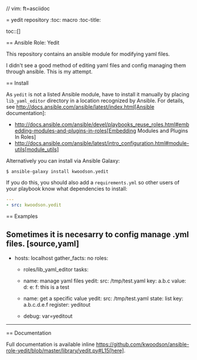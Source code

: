 // vim: ft=asciidoc

= yedit repository
:toc: macro
:toc-title:

toc::[]

== Ansible Role: Yedit

This repository contains an ansible module for modifying yaml files.

I didn't see a good method of editing yaml files and config managing them through ansible.  This is my attempt.

== Install

As `yedit` is not a listed Ansible module, have to install it manually by placing `lib_yaml_editor` directory in a location recognized by Ansible. For details, see http://docs.ansible.com/ansible/latest/index.html[Ansible documentation]:

* http://docs.ansible.com/ansible/devel/playbooks_reuse_roles.html#embedding-modules-and-plugins-in-roles[Embedding Modules and Plugins In Roles]
* http://docs.ansible.com/ansible/latest/intro_configuration.html#module-utils[module_utils]

Alternatively you can install via Ansible Galaxy:

    $ ansible-galaxy install kwoodson.yedit

If you do this, you should also add a `requirements.yml` so other users of your playbook know what dependencies to install:

```yaml
---
- src: kwoodson.yedit
```


== Examples

Sometimes it is necesarry to config manage .yml files.
[source,yaml]
----
- hosts: localhost
  gather_facts: no
  roles:
  - roles/lib_yaml_editor
  tasks:
  - name: manage yaml files
    yedit:
      src: /tmp/test.yaml
      key: a.b.c
      value:
        d:
          e:
            f:
              this is a test

  - name: get a specific value
    yedit:
      src: /tmp/test.yaml
      state: list
      key: a.b.c.d.e.f
    register: yeditout
  - debug: var=yeditout
----

== Documentation

Full documentation is available inline https://github.com/kwoodson/ansible-role-yedit/blob/master/library/yedit.py#L15[here].
